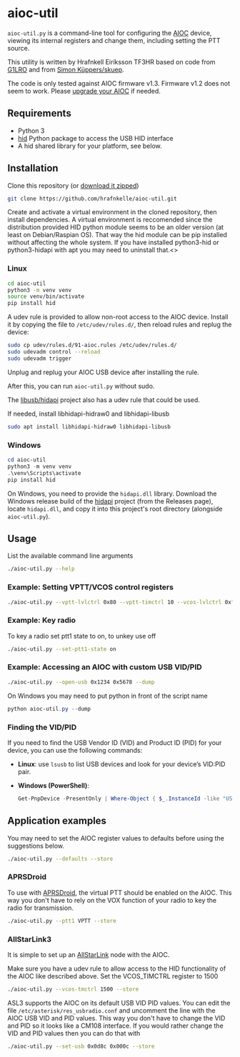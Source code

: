 # aioc-util

`aioc-util.py` is a command-line tool for configuring the [AIOC](https://github.com/skuep/AIOC)
device, viewing its internal registers and change them, including setting the PTT source.


This utility is written by Hrafnkell Eiríksson TF3HR based on code from [G1LRO](https://g1lro.uk/?p=676) and from [Simon Küppers/skuep](https://github.com/skuep/AIOC/pull/93#issuecomment-2571321845).

The code is only tested against AIOC firmware v1.3. Firmware v1.2 does not seem to work. Please [upgrade your AIOC](https://github.com/skuep/AIOC#how-to-program) if needed.


## Requirements

- Python 3
- [hid](https://pypi.org/project/hid/) Python package to access the USB HID interface
- A hid shared library for your platform, see below.

## Installation

Clone this repository (or [download it zipped](https://github.com/hrafnkelle/aioc-util/archive/refs/heads/main.zip))
```bash
git clone https://github.com/hrafnkelle/aioc-util.git
```

Create and activate a virtual environment in the cloned repository, then install dependencies.
A virtual environment is reccomended since the distribution provided HID python module seems to be an older version (at least on Debian/Raspian OS). That way the hid module can be pip installed without affecting the whole system. If you have installed python3-hid or python3-hidapi with apt you may need to uninstall that.<>

### Linux
```bash
cd aioc-util
python3 -m venv venv
source venv/bin/activate
pip install hid
```

A udev rule is provided to allow non-root access to the AIOC device. Install it by copying
the file to `/etc/udev/rules.d/`, then reload rules and replug the device:

```bash
sudo cp udev/rules.d/91-aioc.rules /etc/udev/rules.d/
sudo udevadm control --reload
sudo udevadm trigger
```

Unplug and replug your AIOC USB device after installing the rule.

After this, you can run `aioc-util.py` without sudo.

The [libusb/hidapi](https://github.com/libusb/hidapi) project also has a udev rule that could be used.

If needed, install libhidapi-hidraw0 and libhidapi-libusb
```bash
sudo apt install libhidapi-hidraw0 libhidapi-libusb
```

### Windows

```powershell
cd aioc-util
python3 -m venv venv
.\venv\Scripts\activate
pip install hid
```

On Windows, you need to provide the `hidapi.dll` library. Download the Windows release build of the [hidapi](https://github.com/libusb/hidapi) project (from the Releases page), locate `hidapi.dll`, and copy it into this project's root directory (alongside `aioc-util.py`).

## Usage

List the available command line arguments
```bash
./aioc-util.py --help
```

### Example: Setting VPTT/VCOS control registers

```bash
./aioc-util.py --vptt-lvlctrl 0x80 --vptt-timctrl 10 --vcos-lvlctrl 0xff --vcos-timctrl 20 --store
```

### Example: Key radio

To key a radio set ptt1 state to on, to unkey use off 
```bash
./aioc-util.py --set-ptt1-state on
```

### Example: Accessing an AIOC with custom USB VID/PID

```bash
./aioc-util.py --open-usb 0x1234 0x5678 --dump
```

On Windows you may need to put python in front of the script name
```powershell
python aioc-util.py --dump
```


### Finding the VID/PID

If you need to find the USB Vendor ID (VID) and Product ID (PID) for your device, you can use the following commands:

- **Linux**: use `lsusb` to list USB devices and look for your device’s VID:PID pair.
- **Windows (PowerShell)**:

  ```powershell
  Get-PnpDevice -PresentOnly | Where-Object { $_.InstanceId -like "USB\VID*" } | Select-Object Name, InstanceId
  ```

## Application examples

You may need to set the AIOC register values to defaults before using the suggestions below.

```bash
./aioc-util.py --defaults --store
```

### APRSDroid

To use with [APRSDroid](https://aprsdroid.org/), the virtual PTT should be enabled on the AIOC. This way you don't have to rely on the VOX function of your radio to key the radio for transmission.

```bash
./aioc-util.py --ptt1 VPTT --store
```

### AllStarLink3

It is simple to set up an [AllStarLink](https://www.allstarlink.org/) node with the AIOC. 

Make sure you have a udev rule to allow access to the HID functionality of the AIOC like described above. Set the VCOS_TIMCTRL register to 1500

```bash
./aioc-util.py --vcos-tmctrl 1500 --store
```

ASL3 supports the AIOC on its default USB VID PID values. You can edit the file `/etc/asterisk/res_usbradio.conf` and 
uncomment the line with the AIOC USB VID and PID values. This way you don't have to change the VID and PID so it looks like a CM108 interface. If you would rather change the VID and PID values then you can do that with
```bash
./aioc-util.py --set-usb 0x0d8c 0x000c --store
```

